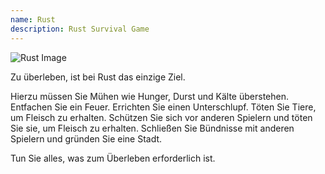 ```yaml
---
name: Rust
description: Rust Survival Game
---
```


![Rust Image](https://cdn.akamai.steamstatic.com/steam/apps/252490/extras/Rust_Gif_Opt.gif?t=1659365273)

Zu überleben, ist bei Rust das einzige Ziel.

Hierzu müssen Sie Mühen wie Hunger, Durst und Kälte überstehen. Entfachen Sie ein Feuer. Errichten Sie einen Unterschlupf. Töten Sie Tiere, um Fleisch zu erhalten. Schützen Sie sich vor anderen Spielern und töten Sie sie, um Fleisch zu erhalten. Schließen Sie Bündnisse mit anderen Spielern und gründen Sie eine Stadt.

Tun Sie alles, was zum Überleben erforderlich ist.
